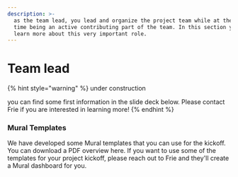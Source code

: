 ```yaml
---
description: >-
  as the team lead, you lead and organize the project team while at the same
  time being an active contributing part of the team. In this section you can
  learn more about this very important role.
---
```


# Team lead

{% hint style="warning" %}
under construction

you can find some first information in the slide deck below. Please contact Frie if you are interested in learning more!
{% endhint %}

### Mural Templates

We have developed some Mural templates that you can use for the kickoff. You can download a PDF overview here. If you want to use some of the templates for your project kickoff, please reach out to Frie and they'll create a Mural dashboard for you.
